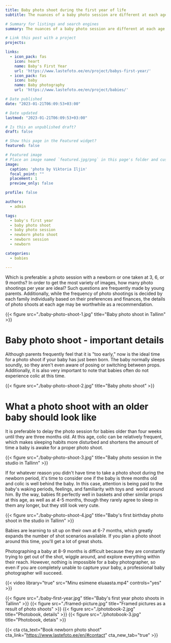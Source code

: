 ```yaml
---
title: Baby photo shoot during the first year of life
subtitle: The nuances of a baby photo session are different at each age

# Summary for listings and search engines
summary: The nuances of a baby photo session are different at each age

# Link this post with a project
projects: 

links:
  - icon_pack: fas
    icon: heart
    name: Baby's First Year
    url: 'https://www.lastefoto.ee/en/project/babys-first-year/'
  - icon_pack: fas
    icon: baby
    name: Baby photography
    url: 'https://www.lastefoto.ee/en/project/babies/'

# Date published
date: "2023-01-21T06:09:53+03:00"

# Date updated
lastmod: "2023-01-21T06:09:53+03:00"

# Is this an unpublished draft?
draft: false

# Show this page in the Featured widget?
featured: false

# Featured image
# Place an image named `featured.jpg/png` in this page's folder and customize its options here.
image:
  caption: 'photo by Viktoria Iljin'
  focal_point: ""
  placement: 1
  preview_only: false

profile: false

authors:
  - admin

tags:
  - baby's first year
  - baby photo shoot
  - baby photo session
  - newborn photo shoot
  - newborn session
  - newborn

categories:
  - babies

---
```

Which is preferable: a photo session with a newborn or one taken at 3, 6, or 9 months? In order to get the most variety of images, how many photo shootings per year are ideal? Such questions are frequently made by young parents. Additionally, while the frequency of photo shootings is decided by each family individually based on their preferences and finances, the details of photo shoots at each age may be worthwhile as a recommendation.

{{< figure src="./baby-photo-shoot-1.jpg" title="Baby photo shoot in Tallinn" >}}

# Baby photo shoot - important details
Although parents frequently feel that it is "too early," now is the ideal time for a photo shoot if your baby has just been born. The baby normally sleeps soundly, so they aren't even aware of posing or switching between props. Additionally, it is also very important to note that babies often do not experience colic at this time.

{{< figure src="./baby-photo-shoot-2.jpg" title="Baby photo shoot" >}}

# What a photo shoot with an older baby should look like
It is preferable to delay the photo session for babies older than four weeks until they are three months old. At this age, colic can be relatively frequent, which makes sleeping habits more disturbed and shortens the amount of time a baby is awake for a proper photo shoot.

{{< figure src="./baby-photo-shoot-3.jpg" title="Baby photo session in the studio in Tallinn" >}}

If for whatever reason you didn't have time to take a photo shoot during the newborn period, it's time to consider one if the baby is three months old and colic is well behind the baby. In this case, attention is being paid to the baby's waking periods, feelings, and familiarity with toys and  world around him. By the way, babies fit perfectly well in baskets and other similar props at this age, as well as at 4-5 months, though they rarely agree to sleep in them any longer, but they still look very cute.

{{< figure src="./baby-photo-shoot-4.jpg" title="Baby's first birthday photo shoot in the studio in Tallinn" >}}

Babies are learning to sit up on their own at 6-7 months, which greatly expands the number of shot scenarios available. If you plan a photo shoot around this time, you'll get a lot of great shots. 

Photographing a baby at 8-9 months is difficult because they are constantly trying to get out of the shot, wiggle around, and explore everything within their reach. However, nothing is impossible for a baby photographer, so even if you are completely unable to capture your baby, a professional baby photographer will succeed.

{{< video library="true" src="Minu esimene eluaasta.mp4" controls="yes" >}}

{{< figure src="./baby-first-year.jpg" title="Baby's first year photo shoots in Tallinn" >}}
{{< figure src="./framed-picture.jpg" title="Framed pictures as a result of photo shoots" >}}
{{< figure src="./photobook-2.jpg" title="Photobook, details" >}}
{{< figure src="./photobook-3.jpg" title="Photobook, detais" >}}

{{< cta cta_text="Book newborn photo shoot" cta_link="https://www.lastefoto.ee/en/#contact" cta_new_tab="true" >}}